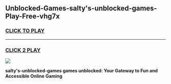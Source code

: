 
## Unblocked-Games-salty's-unblocked-games-Play-Free-vhg7x
<h3>
<a href="https://premium76.site?title=salty's-unblocked-games&ref=15A">CLICK TO PLAY</a></h3>
<hr>

<h3>
<a href="https://premium76.site?title=salty's-unblocked-games&ref=15A">CLICK 2 PLAY</a>
  
</h3>

<a href="https://premium76.site?title=salty's-unblocked-games&ref=15A"><img src="https://clearcache.store/games.png"></a>


**salty's-unblocked-games games unblocked: Your Gateway to Fun and Accessible Online Gaming**

